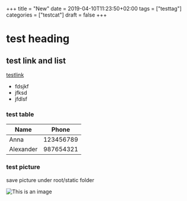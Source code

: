 +++
title = "New"
date = 2019-04-10T11:23:50+02:00
tags = ["testtag"]
categories = ["testcat"]
draft = false
+++

# test heading

## test link and list

[testlink](https://github.com/nodejh/hugo-theme-cactus-plus/blob/master/README.md)

- fdsjkf
- jfksd
- jfdlsf

### test table


|    Name   |   Phone   |
|-----------|-----------|
| Anna      | 123456789 |
| Alexander | 987654321 |


### test picture 

save picture under root/static folder

![This is an image](/image.png) 


<!-- [The Van de Graaf Canon](https://en.wikipedia.org/wiki/Canons_of_page_construction#Van_de_Graaf_canon) -->
